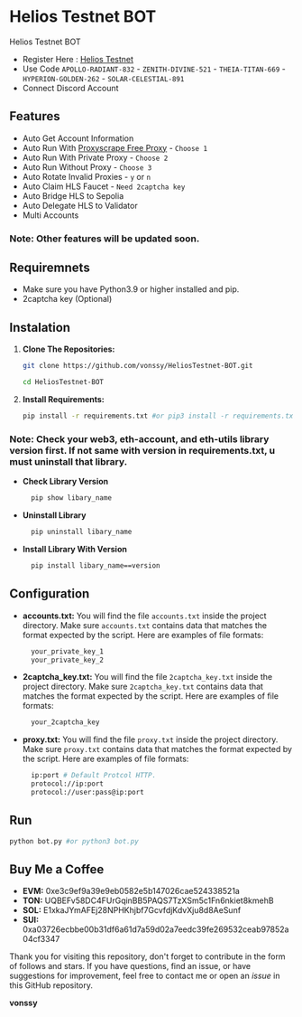 # Helios Testnet BOT
Helios Testnet BOT

- Register Here : [Helios Testnet](https://testnet.helioschain.network/?code=APOLLO-RADIANT-832)
- Use Code `APOLLO-RADIANT-832` - `ZENITH-DIVINE-521` - `THEIA-TITAN-669` - `HYPERION-GOLDEN-262` - `SOLAR-CELESTIAL-891`
- Connect Discord Account

## Features

  - Auto Get Account Information
  - Auto Run With [Proxyscrape Free Proxy](https://proxyscrape.com/free-proxy-list) - `Choose 1`
  - Auto Run With Private Proxy - `Choose 2`
  - Auto Run Without Proxy - `Choose 3`
  - Auto Rotate Invalid Proxies - `y` or `n`
  - Auto Claim HLS Faucet - `Need 2captcha key`
  - Auto Bridge HLS to Sepolia
  - Auto Delegate HLS to Validator
  - Multi Accounts

### Note: Other features will be updated soon.

## Requiremnets

- Make sure you have Python3.9 or higher installed and pip.
- 2captcha key (Optional)

## Instalation

1. **Clone The Repositories:**
   ```bash
   git clone https://github.com/vonssy/HeliosTestnet-BOT.git
   ```
   ```bash
   cd HeliosTestnet-BOT
   ```

2. **Install Requirements:**
   ```bash
   pip install -r requirements.txt #or pip3 install -r requirements.txt
   ```

### Note: Check your web3, eth-account, and eth-utils library version first. If not same with version in requirements.txt, u must uninstall that library.
- **Check Library Version**
  ```bash
    pip show libary_name
  ```
- **Uninstall Library**
  ```bash
    pip uninstall libary_name
  ```
- **Install Library With Version**
  ```bash
    pip install libary_name==version
  ```

## Configuration

- **accounts.txt:** You will find the file `accounts.txt` inside the project directory. Make sure `accounts.txt` contains data that matches the format expected by the script. Here are examples of file formats:
  ```bash
    your_private_key_1
    your_private_key_2
  ```

- **2captcha_key.txt:** You will find the file `2captcha_key.txt` inside the project directory. Make sure `2captcha_key.txt` contains data that matches the format expected by the script. Here are examples of file formats:

  ```bash
    your_2captcha_key
  ```

- **proxy.txt:** You will find the file `proxy.txt` inside the project directory. Make sure `proxy.txt` contains data that matches the format expected by the script. Here are examples of file formats:
  ```bash
    ip:port # Default Protcol HTTP.
    protocol://ip:port
    protocol://user:pass@ip:port
  ```

## Run

```bash
python bot.py #or python3 bot.py
```

## Buy Me a Coffee

- **EVM:** 0xe3c9ef9a39e9eb0582e5b147026cae524338521a
- **TON:** UQBEFv58DC4FUrGqinBB5PAQS7TzXSm5c1Fn6nkiet8kmehB
- **SOL:** E1xkaJYmAFEj28NPHKhjbf7GcvfdjKdvXju8d8AeSunf
- **SUI:** 0xa03726ecbbe00b31df6a61d7a59d02a7eedc39fe269532ceab97852a04cf3347

Thank you for visiting this repository, don't forget to contribute in the form of follows and stars.
If you have questions, find an issue, or have suggestions for improvement, feel free to contact me or open an *issue* in this GitHub repository.

**vonssy**